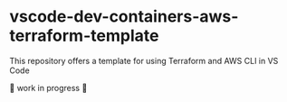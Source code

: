 # vscode-dev-containers-aws-terraform-template

This repository offers a template for using Terraform and AWS CLI in VS Code

🚧 work in progress 🚧